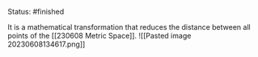Status: #finished 

It is a mathematical transformation that reduces the distance between all points of the [[230608 Metric Space]]. 
![[Pasted image 20230608134617.png]]




